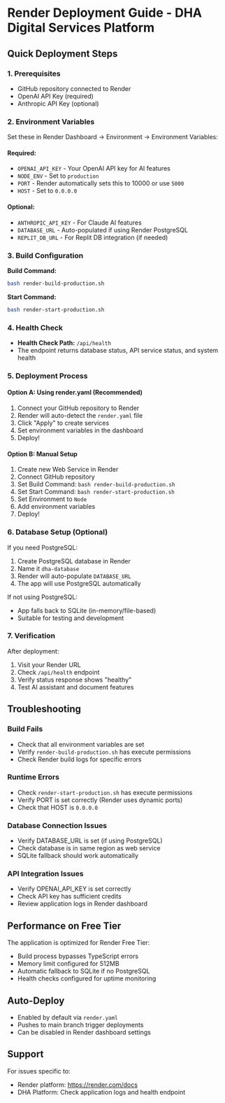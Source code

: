 # Render Deployment Guide - DHA Digital Services Platform

## Quick Deployment Steps

### 1. Prerequisites
- GitHub repository connected to Render
- OpenAI API Key (required)
- Anthropic API Key (optional)

### 2. Environment Variables
Set these in Render Dashboard → Environment → Environment Variables:

#### Required:
- `OPENAI_API_KEY` - Your OpenAI API key for AI features
- `NODE_ENV` - Set to `production`
- `PORT` - Render automatically sets this to 10000 or use `5000`
- `HOST` - Set to `0.0.0.0`

#### Optional:
- `ANTHROPIC_API_KEY` - For Claude AI features  
- `DATABASE_URL` - Auto-populated if using Render PostgreSQL
- `REPLIT_DB_URL` - For Replit DB integration (if needed)

### 3. Build Configuration
**Build Command:**
```bash
bash render-build-production.sh
```

**Start Command:**
```bash
bash render-start-production.sh
```

### 4. Health Check
- **Health Check Path:** `/api/health`
- The endpoint returns database status, API service status, and system health

### 5. Deployment Process

#### Option A: Using render.yaml (Recommended)
1. Connect your GitHub repository to Render
2. Render will auto-detect the `render.yaml` file
3. Click "Apply" to create services
4. Set environment variables in the dashboard
5. Deploy!

#### Option B: Manual Setup
1. Create new Web Service in Render
2. Connect GitHub repository
3. Set Build Command: `bash render-build-production.sh`
4. Set Start Command: `bash render-start-production.sh`
5. Set Environment to `Node`
6. Add environment variables
7. Deploy!

### 6. Database Setup (Optional)
If you need PostgreSQL:
1. Create PostgreSQL database in Render
2. Name it `dha-database`
3. Render will auto-populate `DATABASE_URL`
4. The app will use PostgreSQL automatically

If not using PostgreSQL:
- App falls back to SQLite (in-memory/file-based)
- Suitable for testing and development

### 7. Verification
After deployment:
1. Visit your Render URL
2. Check `/api/health` endpoint
3. Verify status response shows "healthy"
4. Test AI assistant and document features

## Troubleshooting

### Build Fails
- Check that all environment variables are set
- Verify `render-build-production.sh` has execute permissions
- Check Render build logs for specific errors

### Runtime Errors
- Check `render-start-production.sh` has execute permissions
- Verify PORT is set correctly (Render uses dynamic ports)
- Check that HOST is `0.0.0.0`

### Database Connection Issues
- Verify DATABASE_URL is set (if using PostgreSQL)
- Check database is in same region as web service
- SQLite fallback should work automatically

### API Integration Issues  
- Verify OPENAI_API_KEY is set correctly
- Check API key has sufficient credits
- Review application logs in Render dashboard

## Performance on Free Tier

The application is optimized for Render Free Tier:
- Build process bypasses TypeScript errors
- Memory limit configured for 512MB
- Automatic fallback to SQLite if no PostgreSQL
- Health checks configured for uptime monitoring

## Auto-Deploy
- Enabled by default via `render.yaml`
- Pushes to main branch trigger deployments
- Can be disabled in Render dashboard settings

## Support
For issues specific to:
- Render platform: https://render.com/docs
- DHA Platform: Check application logs and health endpoint

